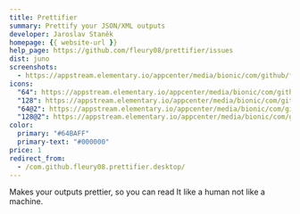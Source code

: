 ```yaml
---
title: Prettifier
summary: Prettify your JSON/XML outputs
developer: Jaroslav Staněk
homepage: {{ website-url }}
help_page: https://github.com/fleury08/prettifier/issues
dist: juno
screenshots:
  - https://appstream.elementary.io/appcenter/media/bionic/com/github/fleury08.prettifier/DE3B0E78243894BEA0BE830CAB543572/screenshots/image-1_orig.png
icons:
  "64": https://appstream.elementary.io/appcenter/media/bionic/com/github/fleury08.prettifier/DE3B0E78243894BEA0BE830CAB543572/icons/64x64/com.github.fleury08.prettifier_com.github.fleury08.prettifier.png
  "128": https://appstream.elementary.io/appcenter/media/bionic/com/github/fleury08.prettifier/DE3B0E78243894BEA0BE830CAB543572/icons/128x128/com.github.fleury08.prettifier_com.github.fleury08.prettifier.png
  "64@2": https://appstream.elementary.io/appcenter/media/bionic/com/github/fleury08.prettifier/DE3B0E78243894BEA0BE830CAB543572/icons/64x64@2/com.github.fleury08.prettifier_com.github.fleury08.prettifier.png
  "128@2": https://appstream.elementary.io/appcenter/media/bionic/com/github/fleury08.prettifier/DE3B0E78243894BEA0BE830CAB543572/icons/128x128@2/com.github.fleury08.prettifier_com.github.fleury08.prettifier.png
color:
  primary: "#64BAFF"
  primary-text: "#000000"
price: 1
redirect_from:
  - /com.github.fleury08.prettifier.desktop/
---
```


<p>Makes your outputs prettier, so you can read It like a human not like a machine.</p>